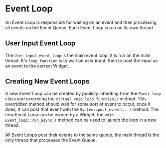 # Event Loop

An Event Loop is responsible for waiting on an event and then processing all
events on the Event Queue. Each Event Loop is run on its own thread.

## User Input Event Loop

The `User_input_event_loop` is the main event loop, it is run on the main
thread. It's `loop_function` is to wait on user input, then to post the input as
an event to the correct Widget.

## Creating New Event Loops

A new Event Loop can be created by publicly inheriting from the `Event_loop`
class and overriding the `virtual void loop_function()` method. This overridden
method should wait for some sort of event to occur, once it does, it can post
that event with the `System::post_event(...)` method. The new Event Loop can be
owned by a Widget, the `void Event_loop::run_async()` method can be used to
launch the loop in a new thread.

All Event Loops post their events to the same queue, the main thread is the only
thread that processes the Event Queue.
